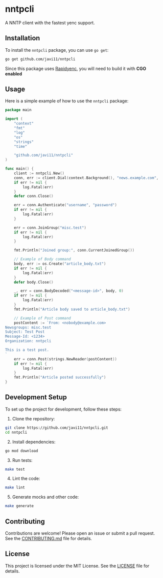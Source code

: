 # nntpcli

A NNTP client with the fastest yenc support.

## Installation

To install the `nntpcli` package, you can use `go get`:

```sh
go get github.com/javi11/nntpcli
```

Since this package uses [Rapidyenc](github.com/mnightingale/rapidyenc), you will need to build it with **CGO enabled**

## Usage

Here is a simple example of how to use the `nntpcli` package:

```go
package main

import (
    "context"
    "fmt"
    "log"
    "os"
    "strings"
    "time"

    "github.com/javi11/nntpcli"
)

func main() {
    client := nntpcli.New()
    conn, err := client.Dial(context.Background(), "news.example.com", 119, time.Now().Add(5*time.Second))
    if err != nil {
        log.Fatal(err)
    }
    defer conn.Close()

    err = conn.Authenticate("username", "password")
    if err != nil {
        log.Fatal(err)
    }

    err = conn.JoinGroup("misc.test")
    if err != nil {
        log.Fatal(err)
    }

    fmt.Println("Joined group:", conn.CurrentJoinedGroup())

    // Example of Body command
    body, err := os.Create("article_body.txt")
    if err != nil {
        log.Fatal(err)
    }
    defer body.Close()

    _, err = conn.BodyDecoded("<message-id>", body, 0)
    if err != nil {
        log.Fatal(err)
    }
    fmt.Println("Article body saved to article_body.txt")

    // Example of Post command
    postContent := `From: <nobody@example.com>
Newsgroups: misc.test
Subject: Test Post
Message-Id: <1234>
Organization: nntpcli

This is a test post.
`
    err = conn.Post(strings.NewReader(postContent))
    if err != nil {
        log.Fatal(err)
    }
    fmt.Println("Article posted successfully")
}
```

## Development Setup

To set up the project for development, follow these steps:

1. Clone the repository:

```sh
git clone https://github.com/javi11/nntpcli.git
cd nntpcli
```

2. Install dependencies:

```sh
go mod download
```

3. Run tests:

```sh
make test
```

4. Lint the code:

```sh
make lint
```

5. Generate mocks and other code:

```sh
make generate
```

## Contributing

Contributions are welcome! Please open an issue or submit a pull request. See the [CONTRIBUTING.md](CONTRIBUTING.md) file for details.

## License

This project is licensed under the MIT License. See the [LICENSE](LICENSE) file for details.
